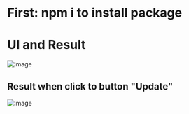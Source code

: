 # First: npm i to install package
# UI and Result
![image](https://github.com/user-attachments/assets/84733c39-35c5-4113-a9e1-11805d0d4f08)
## Result when click to button "Update"
![image](https://github.com/user-attachments/assets/86042238-1c46-4eb3-aed6-9871afaa5bba)
